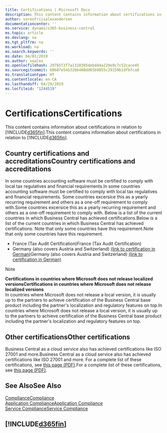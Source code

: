 ```yaml
---
title: Certifications | Microsoft Docs
description: This content contains information about certifications in relation to Business Central.
author: sorenfriisalexandersen
documentationcenter: ''
ms.service: dynamics365-business-central
ms.topic: article
ms.devlang: na
ms.tgt_pltfrm: na
ms.workload: na
ms.search.keywords: ''
ms.date: 04/01/2019
ms.author: soalex
ms.openlocfilehash: 297b5f2f7a1310395debd44a229e9c7c52cace45
ms.sourcegitcommit: 60b87e5eb32bb408dd65b9855c29159b1dfbfca8
ms.translationtype: HT
ms.contentlocale: en-CA
ms.lasthandoff: 04/29/2019
ms.locfileid: "1244519"
---
```

# <a name="certifications"></a><span data-ttu-id="c0495-103">Certifications</span><span class="sxs-lookup"><span data-stu-id="c0495-103">Certifications</span></span>  
<span data-ttu-id="c0495-104">This content contains information about certifications in relation to [!INCLUDE[d365fin](../includes/d365fin_md.md)].</span><span class="sxs-lookup"><span data-stu-id="c0495-104">This content contains information about certifications in relation to [!INCLUDE[d365fin](../includes/d365fin_md.md)].</span></span>  

## <a name="country-certifications-and-accreditations"></a><span data-ttu-id="c0495-105">Country certifications and accreditations</span><span class="sxs-lookup"><span data-stu-id="c0495-105">Country certifications and accreditations</span></span>
<span data-ttu-id="c0495-106">In some countries accounting software must be certified to comply with local tax regulatives and financial requirements.</span><span class="sxs-lookup"><span data-stu-id="c0495-106">In some countries accounting software must be certified to comply with local tax regulatives and financial requirements.</span></span> <span data-ttu-id="c0495-107">Some countries excersice this as a yearly recurring requirement and others as a one-off requirement to comply with.</span><span class="sxs-lookup"><span data-stu-id="c0495-107">Some countries excersice this as a yearly recurring requirement and others as a one-off requirement to comply with.</span></span> <span data-ttu-id="c0495-108">Below is a list of the current countries in which Business Central has achieved certifications.</span><span class="sxs-lookup"><span data-stu-id="c0495-108">Below is a list of the current countries in which Business Central has achieved certifications.</span></span> <span data-ttu-id="c0495-109">Note that only some countries have this requirement.</span><span class="sxs-lookup"><span data-stu-id="c0495-109">Note that only some countries have this requirement.</span></span>  
- <span data-ttu-id="c0495-110">France (Tax Audit Certification)</span><span class="sxs-lookup"><span data-stu-id="c0495-110">France (Tax Audit Certification)</span></span>
- <span data-ttu-id="c0495-111">Germany (also covers Austria and Switzerland) [(link to certification in German)](https://www.bdo.de/de-de/themen/softwarebescheinungen/bdo/microsoft-dynamics-365-business-central)</span><span class="sxs-lookup"><span data-stu-id="c0495-111">Germany (also covers Austria and Switzerland) [(link to certification in German)](https://www.bdo.de/de-de/themen/softwarebescheinungen/bdo/microsoft-dynamics-365-business-central)</span></span>

> [!NOTE]  
>  <span data-ttu-id="c0495-112">**Certifications in countries where Microsoft does not release localized versions**</span><span class="sxs-lookup"><span data-stu-id="c0495-112">**Certifications in countries where Microsoft does not release localized versions**</span></span>  
> <span data-ttu-id="c0495-113">In countries where Microsoft does not release a local version, it is usually up to the partners to achieve certification of the Business Central base product including the partner's localization and regulatory features on top.</span><span class="sxs-lookup"><span data-stu-id="c0495-113">In countries where Microsoft does not release a local version, it is usually up to the partners to achieve certification of the Business Central base product including the partner's localization and regulatory features on top.</span></span>

## <a name="other-certifications"></a><span data-ttu-id="c0495-114">Other certifications</span><span class="sxs-lookup"><span data-stu-id="c0495-114">Other certifications</span></span>  
<span data-ttu-id="c0495-115">Business Central as a cloud service also has achieved certifications like ISO 27001 and more.</span><span class="sxs-lookup"><span data-stu-id="c0495-115">Business Central as a cloud service also has achieved certifications like ISO 27001 and more.</span></span> <span data-ttu-id="c0495-116">For a complete list of these certifications, see [this page (PDF)](https://aka.ms/d365-compliance-list).</span><span class="sxs-lookup"><span data-stu-id="c0495-116">For a complete list of these certifications, see [this page (PDF)](https://aka.ms/d365-compliance-list).</span></span>

## <a name="see-also"></a><span data-ttu-id="c0495-117">See Also</span><span class="sxs-lookup"><span data-stu-id="c0495-117">See Also</span></span>  
[<span data-ttu-id="c0495-118">Compliance</span><span class="sxs-lookup"><span data-stu-id="c0495-118">Compliance</span></span>](compliance-overview.md)  
[<span data-ttu-id="c0495-119">Application Compliance</span><span class="sxs-lookup"><span data-stu-id="c0495-119">Application Compliance</span></span>](compliance-application-compliance.md)  
[<span data-ttu-id="c0495-120">Service Compliance</span><span class="sxs-lookup"><span data-stu-id="c0495-120">Service Compliance</span></span>](compliance-service-compliance.md)  

 ## [!INCLUDE[d365fin](../includes/free_trial_md.md)]  
 
